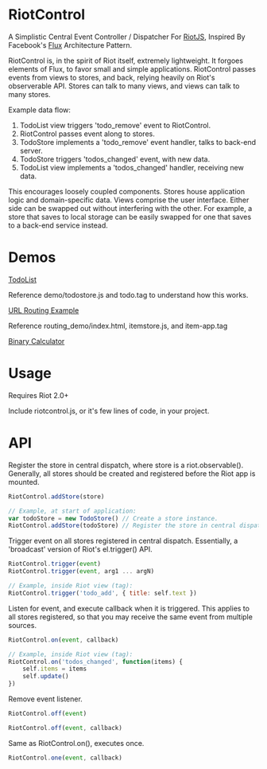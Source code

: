 RiotControl
============

A Simplistic Central Event Controller / Dispatcher For [RiotJS](https://github.com/muut/riotjs), Inspired By Facebook's [Flux](https://github.com/facebook/flux) Architecture Pattern. 

RiotControl is, in the spirit of Riot itself, extremely lightweight. It forgoes elements of Flux, to favor small and simple applications. RiotControl passes events from views to stores, and back, relying heavily on Riot's observerable API. Stores can talk to many views, and views can talk to many stores.

Example data flow:

1. TodoList view triggers 'todo_remove' event to RiotControl.
2. RiotControl passes event along to stores.
3. TodoStore implements a 'todo_remove' event handler, talks to back-end server.
4. TodoStore triggers 'todos_changed' event, with new data.
5. TodoList view implements a 'todos_changed' handler, receiving new data.

This encourages loosely coupled components. Stores house application logic and domain-specific data. Views comprise the user interface. Either side can be swapped out without interfering with the other. For example, a store that saves to local storage can be easily swapped for one that saves to a back-end service instead.

Demos
============

[TodoList](http://jimsparkman.github.io/RiotControl/demo/)

Reference demo/todostore.js and todo.tag to understand how this works.

[URL Routing Example](http://jimsparkman.github.io/RiotControl/routing_demo/)

Reference routing_demo/index.html, itemstore.js, and item-app.tag

[Binary Calculator](http://jimsparkman.github.io/RiotControl/binary_demo/)

Usage
============

Requires Riot 2.0+

Include riotcontrol.js, or it's few lines of code, in your project.

API
============

Register the store in central dispatch, where store is a riot.observable(). Generally, all stores should be created and registered before the Riot app is mounted.

```javascript
RiotControl.addStore(store) 

// Example, at start of application:
var todoStore = new TodoStore() // Create a store instance.
RiotControl.addStore(todoStore) // Register the store in central dispatch.
```

Trigger event on all stores registered in central dispatch. Essentially, a 'broadcast' version of Riot's el.trigger() API.

```javascript
RiotControl.trigger(event)
RiotControl.trigger(event, arg1 ... argN)

// Example, inside Riot view (tag):
RiotControl.trigger('todo_add', { title: self.text })
```

Listen for event, and execute callback when it is triggered. This applies to all stores registered, so that you may receive the same event from multiple sources.

```javascript
RiotControl.on(event, callback)

// Example, inside Riot view (tag):
RiotControl.on('todos_changed', function(items) {
    self.items = items
    self.update()
})
```

Remove event listener.

```javascript
RiotControl.off(event)

RiotControl.off(event, callback)
```

Same as RiotControl.on(), executes once.

```javascript
RiotControl.one(event, callback)
```
